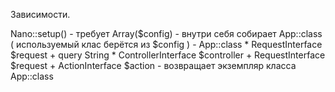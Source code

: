 
Зависимости.

Nano::setup()
    - требует Array($config)
    - внутри себя собирает App::class ( используемый клас берётся из $config )
    - App::class
        * RequestInterface $request
            + query String
        * ControllerInterface $controller
            + RequestInterface $request
            + ActionInterface $action
    - возвращает экземпляр класса App::class
